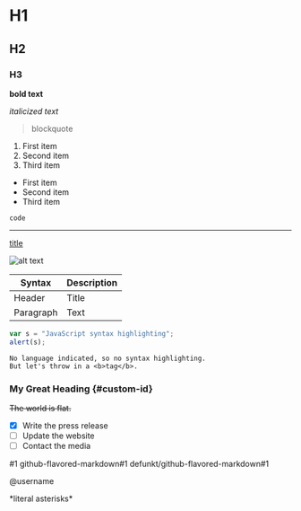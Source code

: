 # H1
## H2
### H3

**bold text**

*italicized text*

> blockquote

1. First item
2. Second item
3. Third item

- First item
- Second item
- Third item
  
`code`

---

[title](https://www.example.com)

![alt text](image.jpg)

 | Syntax    | Description |
 | --------- | ----------- |
 | Header    | Title       |
 | Paragraph | Text        |

```javascript
var s = "JavaScript syntax highlighting";
alert(s);
```
 
```
No language indicated, so no syntax highlighting. 
But let's throw in a <b>tag</b>.
```

### My Great Heading {#custom-id}

~~The world is flat.~~

- [x] Write the press release
- [ ] Update the website
- [ ] Contact the media

#1
github-flavored-markdown#1
defunkt/github-flavored-markdown#1

@username

\*literal asterisks\*
